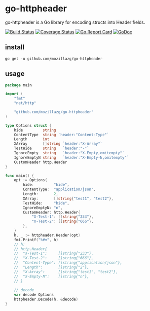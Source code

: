 # go-httpheader

go-httpheader is a Go library for encoding structs into Header fields.

[![Build Status](https://github.com/mozillazg/go-httpheader/workflows/CI/badge.svg?branch=master)](https://github.com/mozillazg/go-httpheader/actions)
[![Coverage Status](https://coveralls.io/repos/github/mozillazg/go-httpheader/badge.svg?branch=master)](https://coveralls.io/github/mozillazg/go-httpheader?branch=master)
[![Go Report Card](https://goreportcard.com/badge/github.com/mozillazg/go-httpheader)](https://goreportcard.com/report/github.com/mozillazg/go-httpheader)
[![GoDoc](https://godoc.org/github.com/mozillazg/go-httpheader?status.svg)](https://godoc.org/github.com/mozillazg/go-httpheader)

## install

`go get -u github.com/mozillazg/go-httpheader`


## usage

```go
package main

import (
	"fmt"
	"net/http"

	"github.com/mozillazg/go-httpheader"
)

type Options struct {
	hide         string
	ContentType  string `header:"Content-Type"`
	Length       int
	XArray       []string `header:"X-Array"`
	TestHide     string   `header:"-"`
	IgnoreEmpty  string   `header:"X-Empty,omitempty"`
	IgnoreEmptyN string   `header:"X-Empty-N,omitempty"`
	CustomHeader http.Header
}

func main() {
	opt := Options{
		hide:         "hide",
		ContentType:  "application/json",
		Length:       2,
		XArray:       []string{"test1", "test2"},
		TestHide:     "hide",
		IgnoreEmptyN: "n",
		CustomHeader: http.Header{
			"X-Test-1": []string{"233"},
			"X-Test-2": []string{"666"},
		},
	}
	h, _ := httpheader.Header(opt)
	fmt.Printf("%#v", h)
	// h:
	// http.Header{
	//	"X-Test-1":     []string{"233"},
	//	"X-Test-2":     []string{"666"},
	//	"Content-Type": []string{"application/json"},
	//	"Length":       []string{"2"},
	//	"X-Array":      []string{"test1", "test2"},
	//	"X-Empty-N":    []string{"n"},
	// }
	
	// decode
	var decode Options
	httpheader.Decode(h, &decode)
}
```
